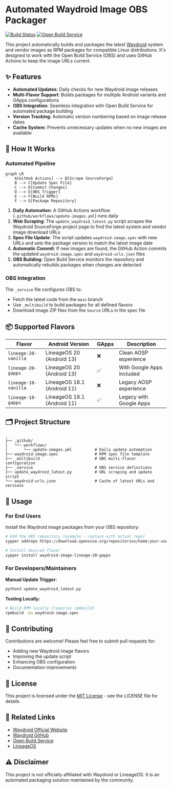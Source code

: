 # Automated Waydroid Image OBS Packager

[![Build Status](https://img.shields.io/github/actions/workflow/status/itachi-re/waydroid-image-obs-packager/update-images.yml?style=flat-square)](https://github.com/your-username/waydroid-image-obs-packager/actions)
[![Open Build Service](https://img.shields.io/badge/OBS-Package-blue?style=flat-square&logo=openbuildservice)](https://build.opensuse.org/package/show/home:itachi_re/waydroid-image)

This project automatically builds and packages the latest [Waydroid](https://waydro.id/) system and vendor images as RPM packages for compatible Linux distributions. It's designed to work with the Open Build Service (OBS) and uses GitHub Actions to keep the image URLs current.

## ✨ Features

- **Automated Updates**: Daily checks for new Waydroid image releases
- **Multi-Flavor Support**: Builds packages for multiple Android variants and GApps configurations
- **OBS Integration**: Seamless integration with Open Build Service for automated package building
- **Version Tracking**: Automatic version numbering based on image release dates
- **Cache System**: Prevents unnecessary updates when no new images are available

## 🚀 How It Works

### Automated Pipeline

```mermaid
graph LR
    A[GitHub Actions] --> B[Scrape SourceForge]
    B --> C[Update Spec File]
    C --> D[Commit Changes]
    D --> E[OBS Trigger]
    E --> F[Build RPMs]
    F --> G[Package Repository]
```

1. **Daily Automation**: A GitHub Actions workflow (`.github/workflows/update-images.yml`) runs daily
2. **Web Scraping**: The `update_waydroid_latest.py` script scrapes the Waydroid SourceForge project page to find the latest system and vendor image download URLs
3. **Spec File Update**: The script updates `waydroid-image.spec` with new URLs and sets the package version to match the latest image date
4. **Automatic Commit**: If new images are found, the GitHub Action commits the updated `waydroid-image.spec` and `waydroid-urls.json` files
5. **OBS Building**: Open Build Service monitors the repository and automatically rebuilds packages when changes are detected

### OBS Integration

The `_service` file configures OBS to:
- Fetch the latest code from the `main` branch
- Use `_multibuild` to build packages for all defined flavors
- Download image ZIP files from the `Source` URLs in the spec file

## 📦 Supported Flavors

| Flavor | Android Version | GApps | Description |
|--------|----------------|-------|-------------|
| `lineage-20-vanilla` | LineageOS 20 (Android 13) | ❌ | Clean AOSP experience |
| `lineage-20-gapps` | LineageOS 20 (Android 13) | ✅ | With Google Apps included |
| `lineage-18-vanilla` | LineageOS 18.1 (Android 11) | ❌ | Legacy AOSP experience |
| `lineage-18-gapps` | LineageOS 18.1 (Android 11) | ✅ | Legacy with Google Apps |

## 🗂️ Project Structure

```
.
├── .github/
│   └── workflows/
│       └── update-images.yml          # Daily update automation
├── waydroid-image.spec                # RPM spec file template
├── _multibuild                        # OBS multi-flavor configuration
├── _service                           # OBS service definitions
├── update_waydroid_latest.py          # URL scraping and update script
└── waydroid-urls.json                 # Cache of latest URLs and versions
```

## 🔧 Usage

### For End Users

Install the Waydroid image packages from your OBS repository:

```bash
# Add the OBS repository (example - replace with actual repo)
zypper addrepo https://download.opensuse.org/repositories/home:your-username/Your_Distribution/ your-waydroid

# Install desired flavor
zypper install waydroid-image-lineage-20-gapps
```

### For Developers/Maintainers

**Manual Update Trigger:**
```bash
python3 update_waydroid_latest.py
```

**Testing Locally:**
```bash
# Build RPM locally (requires rpmbuild)
rpmbuild -ba waydroid-image.spec
```

## 🤝 Contributing

Contributions are welcome! Please feel free to submit pull requests for:

- Adding new Waydroid image flavors
- Improving the update script
- Enhancing OBS configuration
- Documentation improvements

## 📄 License

This project is licensed under the [MIT License](LICENSE) - see the LICENSE file for details.

## 🔗 Related Links

- [Waydroid Official Website](https://waydro.id/)
- [Waydroid GitHub](https://github.com/waydroid/waydroid)
- [Open Build Service](https://openbuildservice.org/)
- [LineageOS](https://lineageos.org/)

## ⚠️ Disclaimer

This project is not officially affiliated with Waydroid or LineageOS. It is an automated packaging solution maintained by the community.
